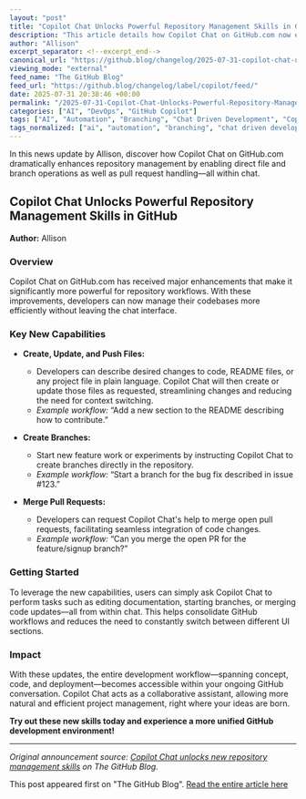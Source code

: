 ```yaml
---
layout: "post"
title: "Copilot Chat Unlocks Powerful Repository Management Skills in GitHub"
description: "This article details how Copilot Chat on GitHub.com now enables more advanced repository workflows directly within chat, allowing users to create, update, push files, branch, and merge pull requests, significantly streamlining development processes within the GitHub interface."
author: "Allison"
excerpt_separator: <!--excerpt_end-->
canonical_url: "https://github.blog/changelog/2025-07-31-copilot-chat-unlocks-new-repository-management-skills"
viewing_mode: "external"
feed_name: "The GitHub Blog"
feed_url: "https://github.blog/changelog/label/copilot/feed/"
date: 2025-07-31 20:38:46 +00:00
permalink: "/2025-07-31-Copilot-Chat-Unlocks-Powerful-Repository-Management-Skills-in-GitHub.html"
categories: ["AI", "DevOps", "GitHub Copilot"]
tags: ["AI", "Automation", "Branching", "Chat Driven Development", "Copilot Chat", "Developer Productivity", "DevOps", "File Creation", "File Updates", "GitHub", "GitHub Copilot", "News", "Pull Requests", "Repository Workflows"]
tags_normalized: ["ai", "automation", "branching", "chat driven development", "copilot chat", "developer productivity", "devops", "file creation", "file updates", "github", "github copilot", "news", "pull requests", "repository workflows"]
---
```


In this news update by Allison, discover how Copilot Chat on GitHub.com dramatically enhances repository management by enabling direct file and branch operations as well as pull request handling—all within chat.<!--excerpt_end-->

## Copilot Chat Unlocks Powerful Repository Management Skills in GitHub

**Author:** Allison

### Overview

Copilot Chat on GitHub.com has received major enhancements that make it significantly more powerful for repository workflows. With these improvements, developers can now manage their codebases more efficiently without leaving the chat interface.

### Key New Capabilities

- **Create, Update, and Push Files:**
  - Developers can describe desired changes to code, README files, or any project file in plain language. Copilot Chat will then create or update those files as requested, streamlining changes and reducing the need for context switching.
  - *Example workflow:* “Add a new section to the README describing how to contribute.”

- **Create Branches:**
  - Start new feature work or experiments by instructing Copilot Chat to create branches directly in the repository.
  - *Example workflow:* “Start a branch for the bug fix described in issue #123.”

- **Merge Pull Requests:**
  - Developers can request Copilot Chat's help to merge open pull requests, facilitating seamless integration of code changes.
  - *Example workflow:* “Can you merge the open PR for the feature/signup branch?”

### Getting Started

To leverage the new capabilities, users can simply ask Copilot Chat to perform tasks such as editing documentation, starting branches, or merging code updates—all from within chat. This helps consolidate GitHub workflows and reduces the need to constantly switch between different UI sections.

### Impact

With these updates, the entire development workflow—spanning concept, code, and deployment—becomes accessible within your ongoing GitHub conversation. Copilot Chat acts as a collaborative assistant, allowing more natural and efficient project management, right where your ideas are born.

**Try out these new skills today and experience a more unified GitHub development environment!**

---
*Original announcement source: [Copilot Chat unlocks new repository management skills](https://github.blog/changelog/2025-07-31-copilot-chat-unlocks-new-repository-management-skills) on The GitHub Blog.*

This post appeared first on "The GitHub Blog". [Read the entire article here](https://github.blog/changelog/2025-07-31-copilot-chat-unlocks-new-repository-management-skills)
